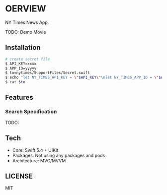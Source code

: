 # OERVIEW

NY Times News App.

TODO: Demo Movie

## Installation

```zsh
# create secret file
$ API_KEY=xxxx
$ APP_ID=yyyyy
$ to=nytimes/SupportFiles/Secret.swift
$ echo "let NY_TIMES_API_KEY = \"$API_KEY\"\nlet NY_TIMES_APP_ID = \"$APP_ID\"" > $to
$ cat $to
```

## Features

### Search Specification

TODO:

## Tech

- Core: Swift 5.4 + UIKit
- Packages: Not using any packages and pods
- Architecture: MVC/MVVM

## LICENSE

MIT
